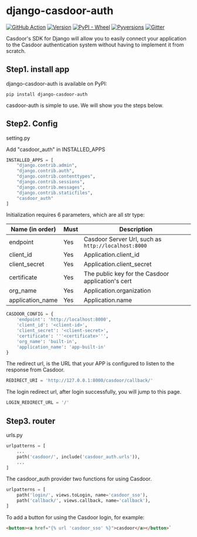# django-casdoor-auth

[![GitHub Action](https://github.com/casdoor/django-casdoor-auth/workflows/build/badge.svg?branch=master)](https://github.com/casdoor/django-casdoor-auth/actions)
[![Version](https://img.shields.io/pypi/v/django-casdoor-auth.svg)](https://pypi.org/project/django-casdoor-auth/)
[![PyPI - Wheel](https://img.shields.io/pypi/wheel/django-casdoor-auth.svg)](https://pypi.org/project/django-casdoor-auth/)
[![Pyversions](https://img.shields.io/pypi/pyversions/django-casdoor-auth.svg)](https://pypi.org/project/django-casdoor-auth/)
[![Gitter](https://badges.gitter.im/casbin/casdoor.svg)](https://gitter.im/casbin/casdoor)

Casdoor's SDK for Django will allow you to easily connect your application to the Casdoor authentication system without having to implement it from scratch.

## Step1. install app

django-casdoor-auth is available on PyPI:

```shell
pip install django-casdoor-auth
```

casdoor-auth is simple to use. We will show you the steps below.
## Step2. Config
setting.py

Add "casdoor_auth" in INSTALLED_APPS
```python
INSTALLED_APPS = [
    "django.contrib.admin",
    "django.contrib.auth",
    "django.contrib.contenttypes",
    "django.contrib.sessions",
    "django.contrib.messages",
    "django.contrib.staticfiles",
    "casdoor_auth"
]
```

Initialization requires 6 parameters, which are all str type:

| Name (in order)  | Must | Description                                         |
| ---------------- | ---- | --------------------------------------------------- |
| endpoint         | Yes  | Casdoor Server Url, such as `http://localhost:8000` |
| client_id         | Yes  | Application.client_id                               |
| client_secret     | Yes  | Application.client_secret                           |
| certificate       | Yes  | The public key for the Casdoor application's cert   |
| org_name | Yes  | Application.organization                                    |
| application_name | Yes | Application.name |

```python
CASDOOR_CONFIG = {
    'endpoint': 'http://localhost:8000',
    'client_id': '<client-id>',
    'client_secret': '<client-secret>',
    'certificate': '''<certificate>''',
    'org_name': 'built-in',
    'application_name': 'app-built-in'
}
```

The redirect url, is the URL that your APP is configured to listen to the response from Casdoor.
```python
REDIRECT_URI = 'http://127.0.0.1:8000/casdoor/callback/'
```
The login redirect url, after login successfully, you will jump to this page.
```python
LOGIN_REDIRECT_URL = '/'
```
## Step3. router
urls.py

```python
urlpatterns = [
    ...
    path('casdoor/', include('casdoor_auth.urls')),
    ...
]
```
The casdoor_auth provider two functions for using Casdoor.
```python
urlpatterns = [
    path('login/', views.toLogin, name='casdoor_sso'),
    path('callback/', views.callback, name='callback'),
]
```
To add a button for using the Casdoor login,  for example:
```html
<button><a href="{% url 'casdoor_sso' %}">casdoor</a></button>`
```


